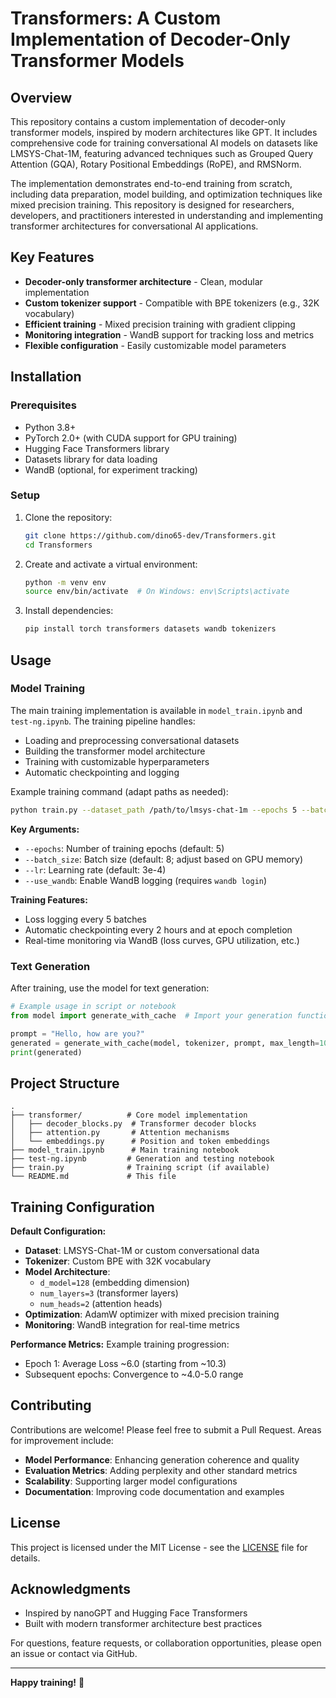 # Transformers: A Custom Implementation of Decoder-Only Transformer Models

## Overview

This repository contains a custom implementation of decoder-only transformer models, inspired by modern architectures like GPT. It includes comprehensive code for training conversational AI models on datasets like LMSYS-Chat-1M, featuring advanced techniques such as Grouped Query Attention (GQA), Rotary Positional Embeddings (RoPE), and RMSNorm.

The implementation demonstrates end-to-end training from scratch, including data preparation, model building, and optimization techniques like mixed precision training. This repository is designed for researchers, developers, and practitioners interested in understanding and implementing transformer architectures for conversational AI applications.

## Key Features

- **Decoder-only transformer architecture** - Clean, modular implementation
- **Custom tokenizer support** - Compatible with BPE tokenizers (e.g., 32K vocabulary)
- **Efficient training** - Mixed precision training with gradient clipping
- **Monitoring integration** - WandB support for tracking loss and metrics
- **Flexible configuration** - Easily customizable model parameters

## Installation

### Prerequisites

- Python 3.8+
- PyTorch 2.0+ (with CUDA support for GPU training)
- Hugging Face Transformers library
- Datasets library for data loading
- WandB (optional, for experiment tracking)

### Setup

1. Clone the repository:
   ```bash
   git clone https://github.com/dino65-dev/Transformers.git
   cd Transformers
   ```

2. Create and activate a virtual environment:
   ```bash
   python -m venv env
   source env/bin/activate  # On Windows: env\Scripts\activate
   ```

3. Install dependencies:
   ```bash
   pip install torch transformers datasets wandb tokenizers
   ```

## Usage

### Model Training

The main training implementation is available in `model_train.ipynb` and `test-ng.ipynb`. The training pipeline handles:

- Loading and preprocessing conversational datasets
- Building the transformer model architecture
- Training with customizable hyperparameters
- Automatic checkpointing and logging

Example training command (adapt paths as needed):
```bash
python train.py --dataset_path /path/to/lmsys-chat-1m --epochs 5 --batch_size 8 --lr 3e-4 --use_wandb True
```

**Key Arguments:**
- `--epochs`: Number of training epochs (default: 5)
- `--batch_size`: Batch size (default: 8; adjust based on GPU memory)
- `--lr`: Learning rate (default: 3e-4)
- `--use_wandb`: Enable WandB logging (requires `wandb login`)

**Training Features:**
- Loss logging every 5 batches
- Automatic checkpointing every 2 hours and at epoch completion
- Real-time monitoring via WandB (loss curves, GPU utilization, etc.)

### Text Generation

After training, use the model for text generation:

```python
# Example usage in script or notebook
from model import generate_with_cache  # Import your generation function

prompt = "Hello, how are you?"
generated = generate_with_cache(model, tokenizer, prompt, max_length=100)
print(generated)
```

## Project Structure

```
.
├── transformer/          # Core model implementation
│   ├── decoder_blocks.py  # Transformer decoder blocks
│   ├── attention.py       # Attention mechanisms
│   └── embeddings.py      # Position and token embeddings
├── model_train.ipynb      # Main training notebook
├── test-ng.ipynb         # Generation and testing notebook
├── train.py              # Training script (if available)
└── README.md             # This file
```

## Training Configuration

**Default Configuration:**
- **Dataset**: LMSYS-Chat-1M or custom conversational data
- **Tokenizer**: Custom BPE with 32K vocabulary
- **Model Architecture**: 
  - `d_model=128` (embedding dimension)
  - `num_layers=3` (transformer layers)
  - `num_heads=2` (attention heads)
- **Optimization**: AdamW optimizer with mixed precision training
- **Monitoring**: WandB integration for real-time metrics

**Performance Metrics:**
Example training progression:
- Epoch 1: Average Loss ~6.0 (starting from ~10.3)
- Subsequent epochs: Convergence to ~4.0-5.0 range

## Contributing

Contributions are welcome! Please feel free to submit a Pull Request. Areas for improvement include:

- **Model Performance**: Enhancing generation coherence and quality
- **Evaluation Metrics**: Adding perplexity and other standard metrics
- **Scalability**: Supporting larger model configurations
- **Documentation**: Improving code documentation and examples

## License

This project is licensed under the MIT License - see the [LICENSE](LICENSE) file for details.

## Acknowledgments

- Inspired by nanoGPT and Hugging Face Transformers
- Built with modern transformer architecture best practices

For questions, feature requests, or collaboration opportunities, please open an issue or contact via GitHub.

---

**Happy training!** 🚀
